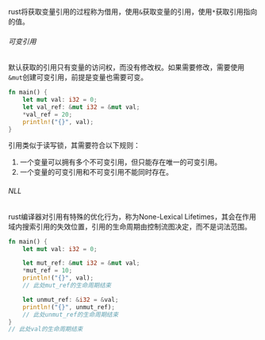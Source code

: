 rust将获取变量引用的过程称为借用，使用`&`获取变量的引用，使用`*`获取引用指向的值。

###### 可变引用

默认获取的引用只有变量的访问权，而没有修改权。如果需要修改，需要使用`&mut`创建可变引用，前提是变量也需要可变。

```rust
fn main() {
    let mut val: i32 = 0;
    let val_ref: &mut i32 = &mut val;
    *val_ref = 20;
    println!("{}", val);
}
```

引用类似于读写锁，其需要符合以下规则：

1. 一个变量可以拥有多个不可变引用，但只能存在唯一的可变引用。
2. 一个变量的可变引用和不可变引用不能同时存在。

###### NLL

rust编译器对引用有特殊的优化行为，称为None-Lexical Lifetimes，其会在作用域内搜索引用的失效位置，引用的生命周期由控制流图决定，而不是词法范围。

```rust
fn main() {
    let mut val: i32 = 0;

    let mut_ref: &mut i32 = &mut val;
    *mut_ref = 10;
    println!("{}", val);
    // 此处mut_ref的生命周期结束

    let unmut_ref: &i32 = &val;
    println!("{}", unmut_ref);
    // 此处unmut_ref的生命周期结束
}
// 此处val的生命周期结束
```
